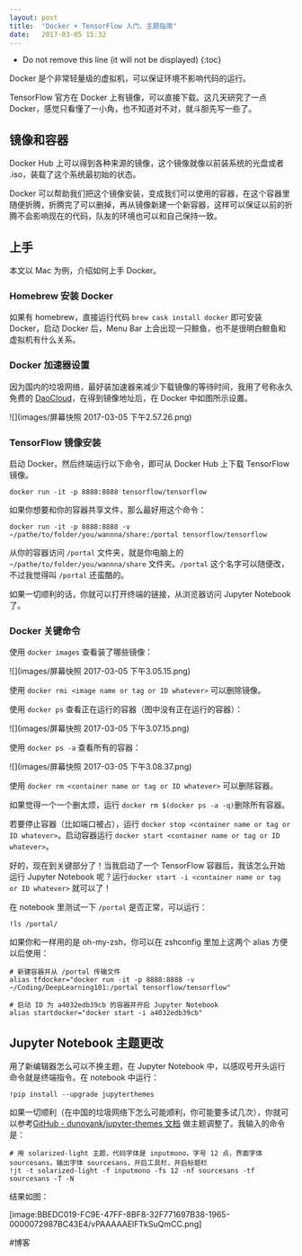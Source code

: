 ```yaml
---
layout: post
title:  "Docker + TensorFlow 入门、主题指南"
date:   2017-03-05 15:32
---
```


* Do not remove this line (it will not be displayed) 
{:toc}

Docker 是个非常轻量级的虚拟机，可以保证环境不影响代码的运行。

TensorFlow 官方在 Docker 上有镜像，可以直接下载。这几天研究了一点 Docker，感觉只看懂了一小角，也不知道对不对，就斗胆先写一些了。

## 镜像和容器
Docker Hub 上可以得到各种来源的镜像，这个镜像就像以前装系统的光盘或者 .iso，装载了这个系统最初始的状态。

Docker 可以帮助我们把这个镜像安装，变成我们可以使用的容器，在这个容器里随便折腾，折腾完了可以删掉，再从镜像新建一个新容器，这样可以保证以前的折腾不会影响现在的代码，队友的环境也可以和自己保持一致。

## 上手
本文以 Mac 为例，介绍如何上手 Docker。

### Homebrew 安装 Docker
如果有 homebrew，直接运行代码 `brew cask install docker` 即可安装 Docker，启动 Docker 后，Menu Bar 上会出现一只鲸鱼，也不是很明白鲸鱼和虚拟机有什么关系。

### Docker 加速器设置
因为国内的垃圾网络，最好装加速器来减少下载镜像的等待时间，我用了号称永久免费的 [DaoCloud](https://www.daocloud.io/)，在得到镜像地址后，在 Docker 中如图所示设置。

![](images/屏幕快照 2017-03-05 下午2.57.26.png)

### TensorFlow 镜像安装
启动 Docker，然后终端运行以下命令，即可从 Docker Hub 上下载 TensorFlow 镜像。

```
docker run -it -p 8888:8888 tensorflow/tensorflow
```

如果你想要和你的容器共享文件，那么最好用这个命令：

```
docker run -it -p 8888:8888 -v ~/pathe/to/folder/you/wannna/share:/portal tensorflow/tensorflow
```

从你的容器访问 `/portal` 文件夹，就是你电脑上的 `~/pathe/to/folder/you/wannna/share` 文件夹。`/portal` 这个名字可以随便改，不过我觉得叫 `/portal` 还蛮酷的。

如果一切顺利的话，你就可以打开终端的链接，从浏览器访问 Jupyter Notebook 了。

### Docker 关键命令
使用 `docker images` 查看装了哪些镜像：

![](images/屏幕快照 2017-03-05 下午3.05.15.png)

使用 `docker rmi <image name or tag or ID whatever>` 可以删除镜像。

使用 `docker ps` 查看正在运行的容器（图中没有正在运行的容器）：

![](images/屏幕快照 2017-03-05 下午3.07.15.png)

使用 `docker ps -a` 查看所有的容器：

![](images/屏幕快照 2017-03-05 下午3.08.37.png)

使用 `docker rm <container name or tag or ID whatever>` 可以删除容器。

如果觉得一个一个删太烦，运行 `docker rm $(docker ps -a -q)`删除所有容器。

若要停止容器（比如端口被占），运行 `docker stop <container name or tag or ID whatever>`。启动容器运行 `docker start <container name or tag or ID whatever>`。

好的，现在到关键部分了！当我启动了一个 TensorFlow 容器后，我该怎么开始运行 Jupyter Notebook 呢？运行`docker start -i <container name or tag or ID whatever>` 就可以了！

在 notebook 里测试一下 `/portal` 是否正常，可以运行：

```
!ls /portal/
```

如果你和一样用的是 oh-my-zsh，你可以在 zshconfig 里加上这两个 alias 方便以后使用：

```
# 新建容器并从 /portal 传输文件
alias tfdocker="docker run -it -p 8888:8888 -v ~/Coding/DeepLearning101:/portal tensorflow/tensorflow"

# 启动 ID 为 a4032edb39cb 的容器并开启 Jupyter Notebook
alias startdocker="docker start -i a4032edb39cb"
```

## Jupyter Notebook 主题更改
用了新编辑器怎么可以不换主题，在 Jupyter Notebook 中，以感叹号开头运行命令就是终端指令。在 notebook 中运行：

```
!pip install --upgrade jupyterthemes
```

如果一切顺利（在中国的垃圾网络下怎么可能顺利，你可能要多试几次），你就可以参考[GitHub - dunovank/jupyter-themes 文档](https://github.com/dunovank/jupyter-themes) 做主题调整了。我输入的命令是：

```
# 用 solarized-light 主题，代码字体是 inputmono，字号 12 点，界面字体 sourcesans，输出字体 sourcesans，开启工具栏，开启标题栏
!jt -t solarized-light -f inputmono -fs 12 -nf sourcesans -tf sourcesans -T -N
```

结果如图：

[image:BBEDC019-FC9E-47FF-8BF8-32F771697B38-1965-0000072987BC43E4/vPAAAAAElFTkSuQmCC.png]




































#博客